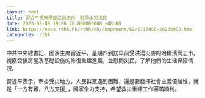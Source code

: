 ```yaml
---
layout: post
title: 習近平視察黑龍江尚志市　慰問水災災民
date: 2023-09-08 19:06:28.000000000 +08:00
link: https://news.rthk.hk/rthk/ch/component/k2/1717458-20230908.htm
categories: rthk
---
```


中共中央總書記、國家主席習近平，星期四到訪早前受洪澇災害的哈爾濱尚志市，視察受損房屋及基礎設施的修復重建進展，並慰問災民，了解他們的生活保障情況。

習近平表示，牽掛受災地方，人民群眾遇到困難，還是要發揮社會主義優越性，就是「一方有難，八方支援」，國家全力支持，希望救災重建工作圓滿順利。
